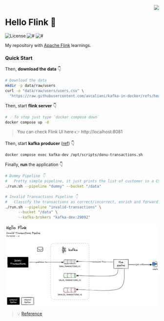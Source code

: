 <img src="https://flink.apache.org/img/logo/png/100/flink_squirrel_100_color.png" align="right" height="64px"/>

# Hello Flink 👋

![License](https://img.shields.io/github/license/avcaliani/hello-flink?logo=apache&color=lightseagreen)
![#](https://img.shields.io/badge/java-17-blue.svg)
![#](https://img.shields.io/badge/apache--flink-2.0.x-ff4757.svg)

My repository with [Apache Flink](https://flink.apache.org) learnings.

### Quick Start

Then, **download the data** 👇 

```bash
# Download the data 
mkdir -p data/raw/users
curl -o "data/raw/users/users.csv" \
  "https://raw.githubusercontent.com/avcaliani/kafka-in-docker/refs/heads/main/scripts/users.csv"
```

Then, start **flink server** 👇

```bash
# 💡 To stop just type `docker compose down`
docker compose up -d
```

> You can check Flink UI here 👉 http://localhost:8081

Then, start **kafka producer** ([ref](https://github.com/avcaliani/kafka-in-docker/tree/main/scripts)) 👇

```bash
docker compose exec kafka-dev /opt/scripts/donu-transactions.sh
```

Finally, **run** the application 👇

```bash
# Dummy Pipeline 👇
#   Pretty simple pipeline, it just prints the list of customer in a CSV file. 
./run.sh --pipeline "dummy" --bucket "/data"
  
# Invalid Transactions Pipeline 👇
#   Classify the transactions as correct/incorrect, enrich and forward them to another topic, check the diagram.
./run.sh --pipeline "invalid-transactions" \
      --bucket "/data" \
      --kafka-brokers "kafka-dev:29092"
```

![diagram](.docs/invalid-txn-diagram.png)

> 💡 [Reference](https://nightlies.apache.org/flink/flink-docs-release-2.0/docs/try-flink/local_installation/)

